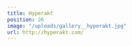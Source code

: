 ```yaml
---
title: Hyperakt
position: 26
image: "/uploads/gallery__hyperakt.jpg"
url: http://hyperakt.com/
---
```


